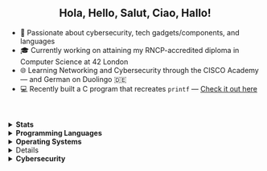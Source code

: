 <h2 align="center"> Hola, Hello, Salut, Ciao, Hallo! </h2>

<!--##############################################################################################################################################################################-->

- 🔐 Passionate about cybersecurity, tech gadgets/components, and languages<br>
- 🎓 Currently working on attaining my RNCP-accredited diploma in Computer Science at 42 London<br>
- 🌐 Learning Networking and Cybersecurity through the CISCO Academy — and German on Duolingo 🇩🇪<br>
- 💻 Recently built a C program that recreates `printf` — [Check it out here](https://github.com/aramos-gua/printf)
<br>
<br>

<!--##############################################################################################################################################################################-->

<details>
<summary><strong>Stats</strong></summary>
  <!-- Streak stat card (larger middle) -->
  <p align='center'>
<a href="https://github.com/aramos-gua"><img src="https://github-readme-streak-stats-six-delta-21.vercel.app?user=aramos-gua&theme=dark&border_radius=10&short_numbers=true" alt="GitHub Streak" /></a>
<br>

  <!-- Languages used stat card -->
  <a href="https://github.com/aramos-gua">
      <img src="https://github-readme-stats.vercel.app/api/top-langs/?username=aramos-gua&layout=compact&theme=dark" width="350" />
  </a>
</p>
</details>

<!--##############################################################################################################################################################################-->

<details>
  <summary><strong>Programming Languages</strong></summary>
  <p align="center">
    <a href="https://github.com/aramos-gua">
    <code><img title="C programming" width="5%" src="https://skillicons.dev/icons?i=c"></code>
    </a>
  </p>
</details>

<details>
  <summary><strong>Operating Systems</strong></summary>
  <p align="center">
    <a href="https://github.com/aramos-gua">
    <code><img title="Windows" width="5%" src="https://skillicons.dev/icons?i=windows"></code>
    <code><img title="MacOS" width="5%" src="https://raw.githubusercontent.com/EgoistDeveloper/operating-system-logos/master/src/48x48/MAC.png"></code>
    <code><img title="Android" width="5%" src="https://raw.githubusercontent.com/EgoistDeveloper/operating-system-logos/master/src/48x48/AND.png"></code>
    <code><img title="Linux" width="5%" src="https://skillicons.dev/icons?i=linux"></code>
    <a>  
</p>
</details>

<details>
  <summary><strong>Text Editors & IDEs</strong></summary>
  <p align="center">
    <a href="https://github.com/aramos-gua">
    <code><img title="Vim" width="5%" src="https://skillicons.dev/icons?i=vim"></code>
    <code><img title="NeoVim" width="5%" src="https://skillicons.dev/icons?i=neovim"></code>
    <code><img title="Arduino" width="5%" src="https://skillicons.dev/icons?i=arduino"></code>
    <code><img title="VSCode" width="5%" src="https://skillicons.dev/icons?i=vscode"></code>
    </a>
  </p>
</details>

<details>
  <summary><strong>Cybersecurity</strong></summary>
  <p align="center">
    <a href="https://github.com/aramos-gua">
    <code><img title="Kali Linux" width="5%" src="./cyber_logos/kali.png"></code>
    <code><img title="nmap" width="5%" src="./cyber_logos/nmap.png"></code>
    <code><img title="Maltego" width="5%" src="./cyber_logos/maltego.png"></code>
	<code><img title="Tor" width="5%" src="./cyber_logos/tor.png"></code>
	<code><img title="Metasploit" width="5%" src="./cyber_logos/metasploit.png"></code>
	<code><img title="Bash" width="5%" src="./cyber_logos/bash.png"></code>
    </a>
  </p>
</details>

